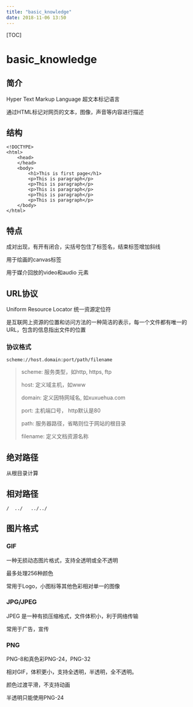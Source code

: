 ```yaml
---
title: "basic_knowledge"
date: 2018-11-06 13:50
---
```



[TOC]


# basic_knowledge



## 简介

Hyper Text Markup Language 超文本标记语言

通过HTML标记对网页的文本，图像，声音等内容进行描述





## 结构

```
<!DOCTYPE>
<html>
    <head>
    </head>
    <body>
        <h1>This is first page</h1>
        <p>This is paragraph</p>
        <p>This is paragraph</p>
        <p>This is paragraph</p>
        <p>This is paragraph</p>
        <p>This is paragraph</p>
    </body>
</html>
```



## 特点

成对出现，有开有闭合，尖括号包住了标签名，结束标签增加斜线

用于绘画的canvas标签

用于媒介回放的video和audio 元素





## URL协议

Uniform Resource Locator 统一资源定位符

是互联网上资源的位置和访问方法的一种简洁的表示，每一个文件都有唯一的URL，包含的信息指出文件的位置



### 协议格式

```
scheme://host.domain:port/path/filename
```

> scheme: 服务类型，如http, https, ftp
>
> host: 定义域主机，如www
>
> domain: 定义因特网域名, 如xuxuehua.com
>
> port: 主机端口号， http默认是80
>
> path: 服务器路径，省略则位于网站的根目录
>
> filename: 定义文档资源名称



## 绝对路径

从根目录计算



## 相对路径

```
/  ../   ../../  
```





## 图片格式

### GIF

一种无损动态图片格式，支持全透明或全不透明

最多处理256种颜色

常用于Logo，小图标等其他色彩相对单一的图像



### JPG/JPEG

JPEG 是一种有损压缩格式，文件体积小，利于网络传输

常用于广告，宣传



### PNG

PNG-8和真色彩PNG-24，PNG-32

相对GIF，体积更小，支持全透明，半透明，全不透明。

颜色过渡平滑，不支持动画

半透明只能使用PNG-24

















